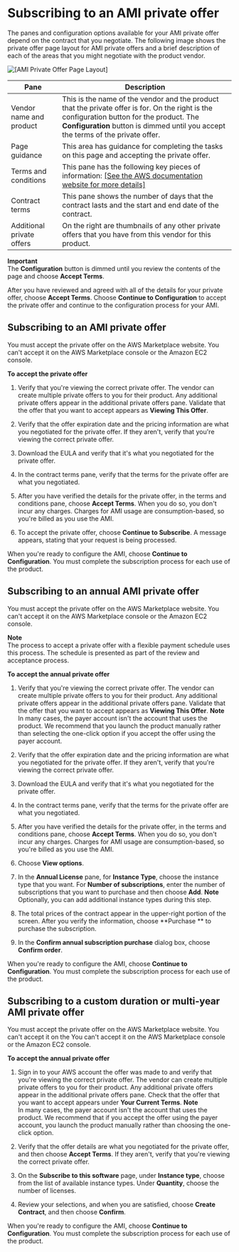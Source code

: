 # Subscribing to an AMI private offer<a name="buyer-private-offers-subscribing-ami-private-offer"></a>

 The panes and configuration options available for your AMI private offer depend on the contract that you negotiate\. The following image shows the private offer page layout for AMI private offers and a brief description of each of the areas that you might negotiate with the product vendor\.

![\[AMI Private Offer Page Layout\]](http://docs.aws.amazon.com/marketplace/latest/buyerguide/images/ami-private-offer-page-description.png) 


| Pane | Description | 
| --- | --- | 
|  Vendor name and product  |  This is the name of the vendor and the product that the private offer is for\. On the right is the configuration button for the product\. The **Configuration** button is dimmed until you accept the terms of the private offer\.  | 
|  Page guidance  |  This area has guidance for completing the tasks on this page and accepting the private offer\.  | 
|  Terms and conditions  |  This pane has the following key pieces of information:  [\[See the AWS documentation website for more details\]](http://docs.aws.amazon.com/marketplace/latest/buyerguide/buyer-private-offers-subscribing-ami-private-offer.html)  | 
|  Contract terms  |  This pane shows the number of days that the contract lasts and the start and end date of the contract\.  | 
|  Additional private offers  |  On the right are thumbnails of any other private offers that you have from this vendor for this product\.  | 

**Important**  
 The **Configuration** button is dimmed until you review the contents of the page and choose **Accept Terms**\. 

 After you have reviewed and agreed with all of the details for your private offer, choose **Accept Terms**\. Choose **Continue to Configuration** to accept the private offer and continue to the configuration process for your AMI\. 

## Subscribing to an AMI private offer<a name="buyer-private-offers-subscribing-ami-private-offer-steps"></a>

You must accept the private offer on the AWS Marketplace website\. You can't accept it on the AWS Marketplace console or the Amazon EC2 console\.

**To accept the private offer**

1. Verify that you're viewing the correct private offer\. The vendor can create multiple private offers to you for their product\. Any additional private offers appear in the additional private offers pane\. Validate that the offer that you want to accept appears as **Viewing This Offer**\.

1. Verify that the offer expiration date and the pricing information are what you negotiated for the private offer\. If they aren't, verify that you're viewing the correct private offer\.

1. Download the EULA and verify that it's what you negotiated for the private offer\.

1. In the contract terms pane, verify that the terms for the private offer are what you negotiated\.

1. After you have verified the details for the private offer, in the terms and conditions pane, choose **Accept Terms**\. When you do so, you don't incur any charges\. Charges for AMI usage are consumption\-based, so you're billed as you use the AMI\.

1. To accept the private offer, choose **Continue to Subscribe**\. A message appears, stating that your request is being processed\.

 When you're ready to configure the AMI, choose **Continue to Configuration**\. You must complete the subscription process for each use of the product\.

## Subscribing to an annual AMI private offer<a name="buyer-private-offers-subscribing-ami-annual-private-offer-steps"></a>

You must accept the private offer on the AWS Marketplace website\. You can't accept it on the AWS Marketplace console or the Amazon EC2 console\.

**Note**  
The process to accept a private offer with a flexible payment schedule uses this process\. The schedule is presented as part of the review and acceptance process\.

**To accept the annual private offer**

1. Verify that you're viewing the correct private offer\. The vendor can create multiple private offers to you for their product\. Any additional private offers appear in the additional private offers pane\. Validate that the offer that you want to accept appears as **Viewing This Offer**\.
**Note**  
In many cases, the payer account isn't the account that uses the product\. We recommend that you launch the product manually rather than selecting the one\-click option if you accept the offer using the payer account\. 

1. Verify that the offer expiration date and the pricing information are what you negotiated for the private offer\. If they aren't, verify that you're viewing the correct private offer\.

1. Download the EULA and verify that it's what you negotiated for the private offer\.

1. In the contract terms pane, verify that the terms for the private offer are what you negotiated\.

1. After you have verified the details for the private offer, in the terms and conditions pane, choose **Accept Terms**\. When you do so, you don't incur any charges\. Charges for AMI usage are consumption\-based, so you're billed as you use the AMI\.

1. Choose **View options**\.

1. In the **Annual License** pane, for **Instance Type**, choose the instance type that you want\. For **Number of subscriptions**, enter the number of subscriptions that you want to purchase and then choose **Add**\.
**Note**  
Optionally, you can add additional instance types during this step\.

1. The total prices of the contract appear in the upper\-right portion of the screen\. After you verify the information, choose **Purchase ** to purchase the subscription\.

1. In the **Confirm annual subscription purchase** dialog box, choose **Confirm order**\.

 When you're ready to configure the AMI, choose **Continue to Configuration**\. You must complete the subscription process for each use of the product\.

## Subscribing to a custom duration or multi\-year AMI private offer<a name="buyer-private-offers-subscribing-ami-annual-private-offer-steps"></a>

You must accept the private offer on the AWS Marketplace website\. You can't accept it on the You can't accept it on the AWS Marketplace console or the Amazon EC2 console\.

**To accept the annual private offer**

1. Sign in to your AWS account the offer was made to and verify that you're viewing the correct private offer\. The vendor can create multiple private offers to you for their product\. Any additional private offers appear in the additional private offers pane\. Check that the offer that you want to accept appears under **Your Current Terms**\.
**Note**  
 In many cases, the payer account isn't the account that uses the product\. We recommend that if you accept the offer using the payer account, you launch the product manually rather than choosing the one\-click option\. 

1. Verify that the offer details are what you negotiated for the private offer, and then choose **Accept Terms**\. If they aren't, verify that you're viewing the correct private offer\.

1. On the **Subscribe to this software** page, under **Instance type**, choose from the list of available instance types\. Under **Quantity**, choose the number of licenses\. 

1. Review your selections, and when you are satisfied, choose **Create Contract**, and then choose **Confirm**\.

 When you're ready to configure the AMI, choose **Continue to Configuration**\. You must complete the subscription process for each use of the product\.